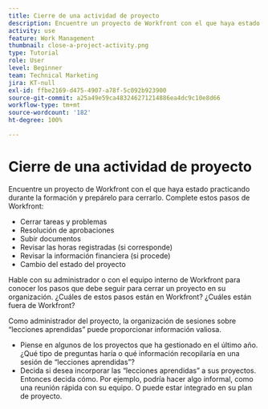 ```yaml
---
title: Cierre de una actividad de proyecto
description: Encuentre un proyecto de Workfront con el que haya estado practicando durante la formación y prepárelo para cerrarlo.
activity: use
feature: Work Management
thumbnail: close-a-project-activity.png
type: Tutorial
role: User
level: Beginner
team: Technical Marketing
jira: KT-null
exl-id: ffbe2169-d475-4907-a78f-5c092b923900
source-git-commit: a25a49e59ca483246271214886ea4dc9c10e8d66
workflow-type: tm+mt
source-wordcount: '182'
ht-degree: 100%

---
```


# Cierre de una actividad de proyecto

Encuentre un proyecto de Workfront con el que haya estado practicando durante la formación y prepárelo para cerrarlo. Complete estos pasos de Workfront:

* Cerrar tareas y problemas
* Resolución de aprobaciones
* Subir documentos
* Revisar las horas registradas (si corresponde)
* Revisar la información financiera (si procede)
* Cambio del estado del proyecto

Hable con su administrador o con el equipo interno de Workfront para conocer los pasos que debe seguir para cerrar un proyecto en su organización. ¿Cuáles de estos pasos están en Workfront? ¿Cuáles están fuera de Workfront?

Como administrador del proyecto, la organización de sesiones sobre “lecciones aprendidas” puede proporcionar información valiosa.

* Piense en algunos de los proyectos que ha gestionado en el último año. ¿Qué tipo de preguntas haría o qué información recopilaría en una sesión de “lecciones aprendidas”?
* Decida si desea incorporar las “lecciones aprendidas” a sus proyectos. Entonces decida cómo. Por ejemplo, podría hacer algo informal, como una reunión rápida con su equipo. O puede estar integrado en su plan de proyecto.
